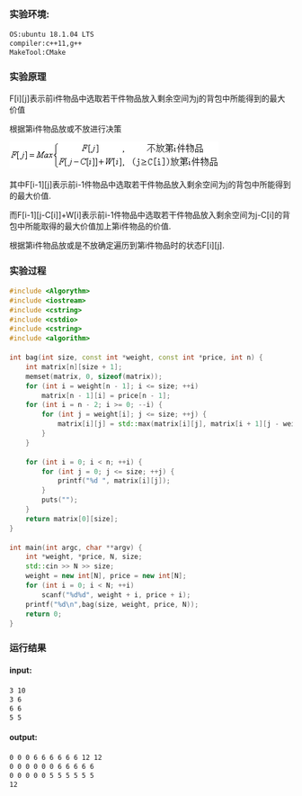 
### 实验环境:

    OS:ubuntu 18.1.04 LTS
    compiler:c++11,g++
    MakeTool:CMake

### 实验原理

F[i][j]表示前i件物品中选取若干件物品放入剩余空间为j的背包中所能得到的最大价值

根据第i件物品放或不放进行决策

![](bag.png)

其中F[i-1][j]表示前i-1件物品中选取若干件物品放入剩余空间为j的背包中所能得到的最大价值.

而F[i-1][j-C[i]]+W[i]表示前i-1件物品中选取若干件物品放入剩余空间为j-C[i]的背包中所能取得的最大价值加上第i件物品的价值.

根据第i件物品放或是不放确定遍历到第i件物品时的状态F[i][j].

### 实验过程
```C++
#include <Algorythm>
#include <iostream>
#include <cstring>
#include <cstdio>
#include <cstring>
#include <algorithm>

int bag(int size, const int *weight, const int *price, int n) {
    int matrix[n][size + 1];
    memset(matrix, 0, sizeof(matrix));
    for (int i = weight[n - 1]; i <= size; ++i)
        matrix[n - 1][i] = price[n - 1];
    for (int i = n - 2; i >= 0; --i) {
        for (int j = weight[i]; j <= size; ++j) {
            matrix[i][j] = std::max(matrix[i][j], matrix[i + 1][j - weight[i]] + price[i]);
        }
    }

    for (int i = 0; i < n; ++i) {
        for (int j = 0; j <= size; ++j) {
            printf("%d ", matrix[i][j]);
        }
        puts("");
    }
    return matrix[0][size];
}

int main(int argc, char **argv) {
    int *weight, *price, N, size;
    std::cin >> N >> size;
    weight = new int[N], price = new int[N];
    for (int i = 0; i < N; ++i)
        scanf("%d%d", weight + i, price + i);
    printf("%d\n",bag(size, weight, price, N));
    return 0;
}

```
### 运行结果

#### input:

```text
3 10
3 6
6 6
5 5
```

#### output:
```text
0 0 0 6 6 6 6 6 6 12 12
0 0 0 0 0 0 6 6 6 6 6
0 0 0 0 0 5 5 5 5 5 5
12
```
